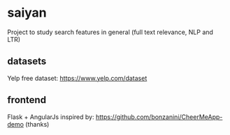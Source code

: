 # saiyan
Project to study search features in general (full text relevance, NLP and LTR)

## datasets
Yelp free dataset: https://www.yelp.com/dataset

## frontend
Flask + AngularJs inspired by: https://github.com/bonzanini/CheerMeApp-demo (thanks)
